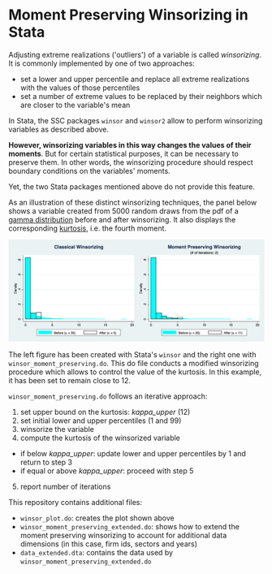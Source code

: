 # Moment Preserving Winsorizing in Stata

Adjusting extreme realizations ('outliers') of a variable is called _winsorizing_. It is commonly implemented by one of two approaches:
- set a lower and upper percentile and replace all extreme realizations with the values of those percentiles
- set a number of extreme values to be replaced by their neighbors which are closer to the variable's mean

In Stata, the SSC packages `winsor` and `winsor2` allow to perform winsorizing variables as described above.

**However, winsorizing variables in this way changes the values of their moments**. But for certain statistical purposes, it can be necessary to preserve them. In other words, the winsorizing procedure should respect boundary conditions on the variables' moments.

Yet, the two Stata packages mentioned above do not provide this feature.

As an illustration of these distinct winsorizing techniques, the panel below shows a variable created from 5000 random draws from the pdf of a [gamma distribution](https://en.wikipedia.org/wiki/Gamma_distribution) before and after winsorizing. It also displays the corresponding [kurtosis](https://en.wikipedia.org/wiki/Kurtosis), i.e. the fourth moment.

![Winsor Comparison](winsor_comparison.png)

The left figure has been created with Stata's `winsor` and the right one with `winsor_moment_preserving.do`. This do file conducts a modified winsorizing procedure which allows to control the value of the kurtosis. In this example, it has been set to remain close to 12.  

`winsor_moment_preserving.do` follows an iterative approach:
1. set upper bound on the kurtosis: _kappa_upper_ (12)
2. set initial lower and upper percentiles (1 and 99)
3. winsorize the variable
4. compute the kurtosis of the winsorized variable 
  - if below _kappa_upper_: update lower and upper percentiles by 1 and return to step 3
  - if equal or above _kappa_upper_: proceed with step 5
5. report number of iterations

This repository contains additional files:
- `winsor_plot.do`: creates the plot shown above
- `winsor_moment_preserving_extended.do`: shows how to extend the moment preserving winsorizing to account for additional data dimensions (in this case, firm ids, sectors and years)
- `data_extended.dta`: contains the data used by `winsor_moment_preserving_extended.do`
